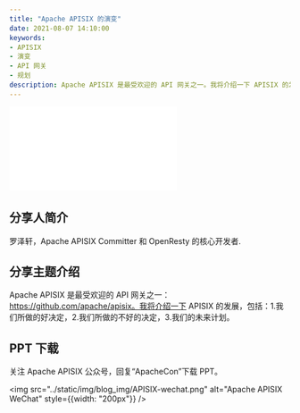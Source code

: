 ```yaml
---
title: "Apache APISIX 的演变"
date: 2021-08-07 14:10:00
keywords:
- APISIX
- 演变
- API 网关
- 规划
description: Apache APISIX 是最受欢迎的 API 网关之一。我将介绍一下 APISIX 的发展，包括：1.我们所做的好决定，2.我们所做的不好的决定，3.我们的未来计划。
---
```


<!-- markdownlint-disable -->

<iframe src="//player.bilibili.com/player.html?aid=890054774&bvid=BV1xP4y1p7p8&cid=394697073&page=1" frameborder="0" scrolling="no" allowfullscreen="true" style={{width:"100%", maxHeight: "calc(100vw / 5 * 3)", height: "calc(100vh / 5 * 3)"}}></iframe>

## 分享人简介

罗泽轩，Apache APISIX Committer 和 OpenResty 的核心开发者.

## 分享主题介绍

Apache APISIX 是最受欢迎的 API 网关之一：https://github.com/apache/apisix。我将介绍一下 APISIX 的发展，包括：1.我们所做的好决定，2.我们所做的不好的决定，3.我们的未来计划。

## PPT 下载

关注 Apache APISIX 公众号，回复“ApacheCon”下载 PPT。

<img src="../static/img/blog_img/APISIX-wechat.png" alt="Apache APISIX WeChat" style={{width: "200px"}} />
